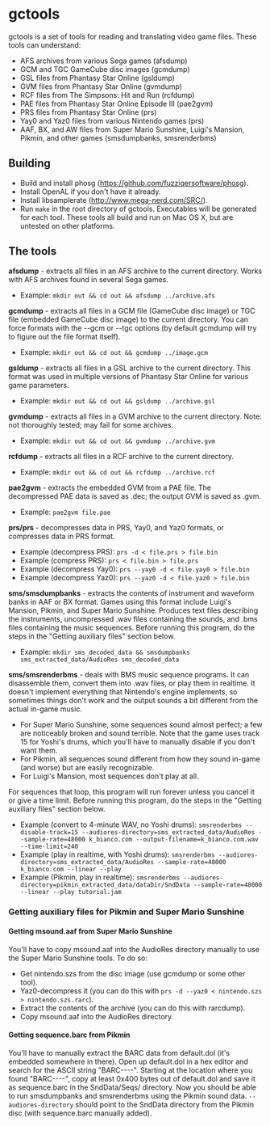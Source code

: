 # gctools

gctools is a set of tools for reading and translating video game files. These tools can understand:
- AFS archives from various Sega games (afsdump)
- GCM and TGC GameCube disc images (gcmdump)
- GSL files from Phantasy Star Online (gsldump)
- GVM files from Phantasy Star Online (gvmdump)
- RCF files from The Simpsons: Hit and Run (rcfdump)
- PAE files from Phantasy Star Online Episode III (pae2gvm)
- PRS files from Phantasy Star Online (prs)
- Yay0 and Yaz0 files from various Nintendo games (prs)
- AAF, BX, and AW files from Super Mario Sunshine, Luigi's Mansion, Pikmin, and other games (smsdumpbanks, smsrenderbms)

## Building

- Build and install phosg (https://github.com/fuzziqersoftware/phosg).
- Install OpenAL if you don't have it already.
- Install libsamplerate (http://www.mega-nerd.com/SRC/).
- Run `make` in the root directory of gctools. Executables will be generated for each tool. These tools all build and run on Mac OS X, but are untested on other platforms.

## The tools

**afsdump** - extracts all files in an AFS archive to the current directory. Works with AFS archives found in several Sega games.
- Example: `mkdir out && cd out && afsdump ../archive.afs`

**gcmdump** - extracts all files in a GCM file (GameCube disc image) or TGC file (embedded GameCube disc image) to the current directory. You can force formats with the --gcm or --tgc options (by default gcmdump will try to figure out the file format itself).
- Example: `mkdir out && cd out && gcmdump ../image.gcm`

**gsldump** - extracts all files in a GSL archive to the current directory. This format was used in multiple versions of Phantasy Star Online for various game parameters.
- Example: `mkdir out && cd out && gsldump ../archive.gsl`

**gvmdump** - extracts all files in a GVM archive to the current directory. Note: not thoroughly tested; may fail for some archives.
- Example: `mkdir out && cd out && gvmdump ../archive.gvm`

**rcfdump** - extracts all files in a RCF archive to the current directory.
- Example: `mkdir out && cd out && rcfdump ../archive.rcf`

**pae2gvm** - extracts the embedded GVM from a PAE file. The decompressed PAE data is saved as <filename>.dec; the output GVM is saved as <filename>.gvm.
- Example: `pae2gvm file.pae`

**prs/prs** - decompresses data in PRS, Yay0, and Yaz0 formats, or compresses data in PRS format.
- Example (decompress PRS): `prs -d < file.prs > file.bin`
- Example (compress PRS): `prs < file.bin > file.prs`
- Example (decompress Yay0): `prs --yay0 -d < file.yay0 > file.bin`
- Example (decompress Yaz0): `prs --yaz0 -d < file.yaz0 > file.bin`

**sms/smsdumpbanks** - extracts the contents of instrument and waveform banks in AAF or BX format. Games using this format include Luigi's Mansion, Pikmin, and Super Mario Sunshine. Produces text files describing the instruments, uncompressed .wav files containing the sounds, and .bms files containing the music sequences. Before running this program, do the steps in the "Getting auxiliary files" section below.
- Example: `mkdir sms_decoded_data && smsdumpbanks sms_extracted_data/AudioRes sms_decoded_data`

**sms/smsrenderbms** - deals with BMS music sequence programs. It can disassemble them, convert them into .wav files, or play them in realtime. It doesn't implement everything that Nintendo's engine implements, so sometimes things don't work and the output sounds a bit different from the actual in-game music.
- For Super Mario Sunshine, some sequences sound almost perfect; a few are noticeably broken and sound terrible. Note that the game uses track 15 for Yoshi's drums, which you'll have to manually disable if you don't want them.
- For Pikmin, all sequences sound different from how they sound in-game (and worse) but are easily recognizable.
- For Luigi's Mansion, most sequences don't play at all.

For sequences that loop, this program will run forever unless you cancel it or give a time limit. Before running this program, do the steps in the "Getting auxiliary files" section below.
- Example (convert to 4-minute WAV, no Yoshi drums): `smsrenderbms --disable-track=15 --audiores-directory=sms_extracted_data/AudioRes --sample-rate=48000 k_bianco.com --output-filename=k_bianco.com.wav --time-limit=240`
- Example (play in realtime, with Yoshi drums): `smsrenderbms --audiores-directory=sms_extracted_data/AudioRes --sample-rate=48000 k_bianco.com --linear --play`
- Example (Pikmin, play in realtime): `smsrenderbms --audiores-directory=pikmin_extracted_data/dataDir/SndData --sample-rate=48000 --linear --play tutorial.jam`

### Getting auxiliary files for Pikmin and Super Mario Sunshine

#### Getting msound.aaf from Super Mario Sunshine

You'll have to copy msound.aaf into the AudioRes directory manually to use the Super Mario Sunshine tools. To do so:
- Get nintendo.szs from the disc image (use gcmdump or some other tool).
- Yaz0-decompress it (you can do this with `prs -d --yaz0 < nintendo.szs > nintendo.szs.rarc`).
- Extract the contents of the archive (you can do this with rarcdump).
- Copy msound.aaf into the AudioRes directory.

#### Getting sequence.barc from Pikmin

You'll have to manually extract the BARC data from default.dol (it's embedded somewhere in there). Open up default.dol in a hex editor and search for the ASCII string "BARC----". Starting at the location where you found "BARC----", copy at least 0x400 bytes out of default.dol and save it as sequence.barc in the SndData/Seqs/ directory. Now you should be able to run smsdumpbanks and smsrenderbms using the Pikmin sound data. `--audiores-directory` should point to the SndData directory from the Pikmin disc (with sequence.barc manually added).
